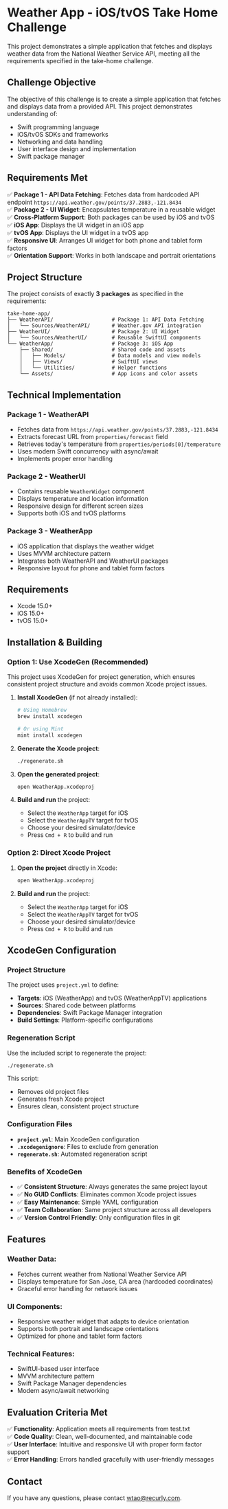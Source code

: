 # Weather App - iOS/tvOS Take Home Challenge

This project demonstrates a simple application that fetches and displays weather data from the National Weather Service API, meeting all the requirements specified in the take-home challenge.

## Challenge Objective

The objective of this challenge is to create a simple application that fetches and displays data from a provided API. This project demonstrates understanding of:

- Swift programming language
- iOS/tvOS SDKs and frameworks
- Networking and data handling
- User interface design and implementation
- Swift package manager

## Requirements Met

✅ **Package 1 - API Data Fetching**: Fetches data from hardcoded API endpoint `https://api.weather.gov/points/37.2883,-121.8434`  
✅ **Package 2 - UI Widget**: Encapsulates temperature in a reusable widget  
✅ **Cross-Platform Support**: Both packages can be used by iOS and tvOS  
✅ **iOS App**: Displays the UI widget in an iOS app  
✅ **tvOS App**: Displays the UI widget in a tvOS app  
✅ **Responsive UI**: Arranges UI widget for both phone and tablet form factors  
✅ **Orientation Support**: Works in both landscape and portrait orientations  

## Project Structure

The project consists of exactly **3 packages** as specified in the requirements:

```
take-home-app/
├── WeatherAPI/                   # Package 1: API Data Fetching
│   └── Sources/WeatherAPI/       # Weather.gov API integration
├── WeatherUI/                    # Package 2: UI Widget
│   └── Sources/WeatherUI/        # Reusable SwiftUI components
└── WeatherApp/                   # Package 3: iOS App
    ├── Shared/                   # Shared code and assets
    │   ├── Models/               # Data models and view models
    │   ├── Views/                # SwiftUI views
    │   └── Utilities/            # Helper functions
    └── Assets/                   # App icons and color assets
```

## Technical Implementation

### **Package 1 - WeatherAPI**
- Fetches data from `https://api.weather.gov/points/37.2883,-121.8434`
- Extracts forecast URL from `properties/forecast` field
- Retrieves today's temperature from `properties/periods[0]/temperature`
- Uses modern Swift concurrency with async/await
- Implements proper error handling

### **Package 2 - WeatherUI**
- Contains reusable `WeatherWidget` component
- Displays temperature and location information
- Responsive design for different screen sizes
- Supports both iOS and tvOS platforms

### **Package 3 - WeatherApp**
- iOS application that displays the weather widget
- Uses MVVM architecture pattern
- Integrates both WeatherAPI and WeatherUI packages
- Responsive layout for phone and tablet form factors

## Requirements

- Xcode 15.0+
- iOS 15.0+
- tvOS 15.0+

## Installation & Building

### **Option 1: Use XcodeGen (Recommended)**

This project uses XcodeGen for project generation, which ensures consistent project structure and avoids common Xcode project issues.

1. **Install XcodeGen** (if not already installed):
   ```bash
   # Using Homebrew
   brew install xcodegen
   
   # Or using Mint
   mint install xcodegen
   ```

2. **Generate the Xcode project**:
   ```bash
   ./regenerate.sh
   ```

3. **Open the generated project**:
   ```bash
   open WeatherApp.xcodeproj
   ```

4. **Build and run** the project:
   - Select the `WeatherApp` target for iOS
   - Select the `WeatherAppTV` target for tvOS
   - Choose your desired simulator/device
   - Press `Cmd + R` to build and run

### **Option 2: Direct Xcode Project**

1. **Open the project** directly in Xcode:
   ```bash
   open WeatherApp.xcodeproj
   ```

2. **Build and run** the project:
   - Select the `WeatherApp` target for iOS
   - Select the `WeatherAppTV` target for tvOS
   - Choose your desired simulator/device
   - Press `Cmd + R` to build and run

## XcodeGen Configuration

### **Project Structure**
The project uses `project.yml` to define:
- **Targets**: iOS (WeatherApp) and tvOS (WeatherAppTV) applications
- **Sources**: Shared code between platforms
- **Dependencies**: Swift Package Manager integration
- **Build Settings**: Platform-specific configurations

### **Regeneration Script**
Use the included script to regenerate the project:
```bash
./regenerate.sh
```

This script:
- Removes old project files
- Generates fresh Xcode project
- Ensures clean, consistent project structure

### **Configuration Files**
- **`project.yml`**: Main XcodeGen configuration
- **`.xcodegenignore`**: Files to exclude from generation
- **`regenerate.sh`**: Automated regeneration script

### **Benefits of XcodeGen**
- ✅ **Consistent Structure**: Always generates the same project layout
- ✅ **No GUID Conflicts**: Eliminates common Xcode project issues
- ✅ **Easy Maintenance**: Simple YAML configuration
- ✅ **Team Collaboration**: Same project structure across all developers
- ✅ **Version Control Friendly**: Only configuration files in git

## Features

### **Weather Data:**
- Fetches current weather from National Weather Service API
- Displays temperature for San Jose, CA area (hardcoded coordinates)
- Graceful error handling for network issues

### **UI Components:**
- Responsive weather widget that adapts to device orientation
- Supports both portrait and landscape orientations
- Optimized for phone and tablet form factors

### **Technical Features:**
- SwiftUI-based user interface
- MVVM architecture pattern
- Swift Package Manager dependencies
- Modern async/await networking

## Evaluation Criteria Met

✅ **Functionality**: Application meets all requirements from test.txt  
✅ **Code Quality**: Clean, well-documented, and maintainable code  
✅ **User Interface**: Intuitive and responsive UI with proper form factor support  
✅ **Error Handling**: Errors handled gracefully with user-friendly messages  

## Contact

If you have any questions, please contact wtao@recurly.com.
